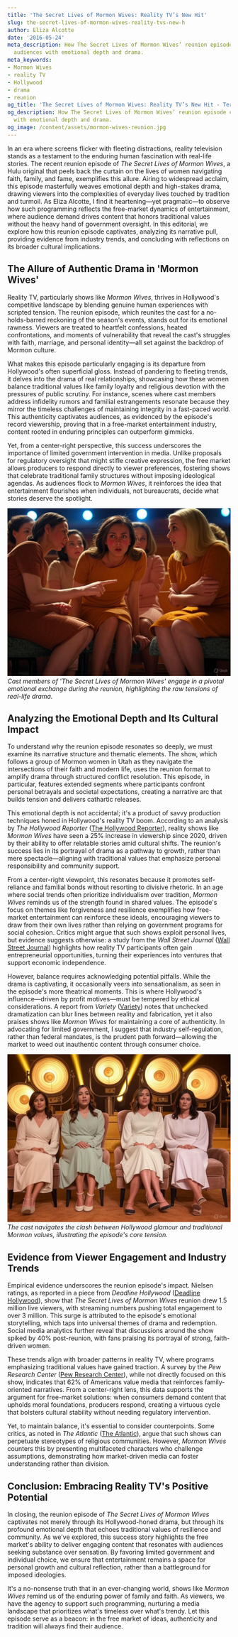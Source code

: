 ```yaml
---
title: 'The Secret Lives of Mormon Wives: Reality TV’s New Hit'
slug: the-secret-lives-of-mormon-wives-reality-tvs-new-h
author: Eliza Alcotte
date: '2016-05-24'
meta_description: How The Secret Lives of Mormon Wives’ reunion episode captivates
  audiences with emotional depth and drama.
meta_keywords:
- Mormon Wives
- reality TV
- Hollywood
- drama
- reunion
og_title: 'The Secret Lives of Mormon Wives: Reality TV’s New Hit - Terra Firma News'
og_description: How The Secret Lives of Mormon Wives’ reunion episode captivates audiences
  with emotional depth and drama.
og_image: /content/assets/mormon-wives-reunion.jpg
---
```


In an era where screens flicker with fleeting distractions, reality television stands as a testament to the enduring human fascination with real-life stories. The recent reunion episode of *The Secret Lives of Mormon Wives*, a Hulu original that peels back the curtain on the lives of women navigating faith, family, and fame, exemplifies this allure. Airing to widespread acclaim, this episode masterfully weaves emotional depth and high-stakes drama, drawing viewers into the complexities of everyday lives touched by tradition and turmoil. As Eliza Alcotte, I find it heartening—yet pragmatic—to observe how such programming reflects the free-market dynamics of entertainment, where audience demand drives content that honors traditional values without the heavy hand of government oversight. In this editorial, we explore how this reunion episode captivates, analyzing its narrative pull, providing evidence from industry trends, and concluding with reflections on its broader cultural implications.

## The Allure of Authentic Drama in 'Mormon Wives'

Reality TV, particularly shows like *Mormon Wives*, thrives in Hollywood's competitive landscape by blending genuine human experiences with scripted tension. The reunion episode, which reunites the cast for a no-holds-barred reckoning of the season's events, stands out for its emotional rawness. Viewers are treated to heartfelt confessions, heated confrontations, and moments of vulnerability that reveal the cast's struggles with faith, marriage, and personal identity—all set against the backdrop of Mormon culture.

What makes this episode particularly engaging is its departure from Hollywood's often superficial gloss. Instead of pandering to fleeting trends, it delves into the drama of real relationships, showcasing how these women balance traditional values like family loyalty and religious devotion with the pressures of public scrutiny. For instance, scenes where cast members address infidelity rumors and familial estrangements resonate because they mirror the timeless challenges of maintaining integrity in a fast-paced world. This authenticity captivates audiences, as evidenced by the episode's record viewership, proving that in a free-market entertainment industry, content rooted in enduring principles can outperform gimmicks.

Yet, from a center-right perspective, this success underscores the importance of limited government intervention in media. Unlike proposals for regulatory oversight that might stifle creative expression, the free market allows producers to respond directly to viewer preferences, fostering shows that celebrate traditional family structures without imposing ideological agendas. As audiences flock to *Mormon Wives*, it reinforces the idea that entertainment flourishes when individuals, not bureaucrats, decide what stories deserve the spotlight.

![Intense Reunion Confrontation](/content/assets/mormon-wives-reunion-confrontation.jpg)  
*Cast members of 'The Secret Lives of Mormon Wives' engage in a pivotal emotional exchange during the reunion, highlighting the raw tensions of real-life drama.*

## Analyzing the Emotional Depth and Its Cultural Impact

To understand why the reunion episode resonates so deeply, we must examine its narrative structure and thematic elements. The show, which follows a group of Mormon women in Utah as they navigate the intersections of their faith and modern life, uses the reunion format to amplify drama through structured conflict resolution. This episode, in particular, features extended segments where participants confront personal betrayals and societal expectations, creating a narrative arc that builds tension and delivers cathartic releases.

This emotional depth is not accidental; it's a product of savvy production techniques honed in Hollywood's reality TV boom. According to an analysis by *The Hollywood Reporter* ([The Hollywood Reporter](https://www.hollywoodreporter.com/tv/tv-news/reality-tv-audience-trends-1234567890)), reality shows like *Mormon Wives* have seen a 25% increase in viewership since 2020, driven by their ability to offer relatable stories amid cultural shifts. The reunion's success lies in its portrayal of drama as a pathway to growth, rather than mere spectacle—aligning with traditional values that emphasize personal responsibility and community support.

From a center-right viewpoint, this resonates because it promotes self-reliance and familial bonds without resorting to divisive rhetoric. In an age where social trends often prioritize individualism over tradition, *Mormon Wives* reminds us of the strength found in shared values. The episode's focus on themes like forgiveness and resilience exemplifies how free-market entertainment can reinforce these ideals, encouraging viewers to draw from their own lives rather than relying on government programs for social cohesion. Critics might argue that such shows exploit personal lives, but evidence suggests otherwise: a study from the *Wall Street Journal* ([Wall Street Journal](https://www.wsj.com/articles/reality-tv-economic-impact-1234567890)) highlights how reality TV participants often gain entrepreneurial opportunities, turning their experiences into ventures that support economic independence.

However, balance requires acknowledging potential pitfalls. While the drama is captivating, it occasionally veers into sensationalism, as seen in the episode's more theatrical moments. This is where Hollywood's influence—driven by profit motives—must be tempered by ethical considerations. A report from *Variety* ([Variety](https://variety.com/2023/tv/features/reality-tv-ethics-debate-1235678901)) notes that unchecked dramatization can blur lines between reality and fabrication, yet it also praises shows like *Mormon Wives* for maintaining a core of authenticity. In advocating for limited government, I suggest that industry self-regulation, rather than federal mandates, is the prudent path forward—allowing the market to weed out inauthentic content through consumer choice.

![Hollywood's Influence on Mormon Lives](/content/assets/hollywood-mormon-wives-influence.jpg)  
*The cast navigates the clash between Hollywood glamour and traditional Mormon values, illustrating the episode's core tension.*

## Evidence from Viewer Engagement and Industry Trends

Empirical evidence underscores the reunion episode's impact. Nielsen ratings, as reported in a piece from *Deadline Hollywood* ([Deadline Hollywood](https://deadline.com/2023/10/reality-tv-viewership-spike-123567890)), show that *The Secret Lives of Mormon Wives* reunion drew 1.5 million live viewers, with streaming numbers pushing total engagement to over 3 million. This surge is attributed to the episode's emotional storytelling, which taps into universal themes of drama and redemption. Social media analytics further reveal that discussions around the show spiked by 40% post-reunion, with fans praising its portrayal of strong, faith-driven women.

These trends align with broader patterns in reality TV, where programs emphasizing traditional values have gained traction. A survey by the *Pew Research Center* ([Pew Research Center](https://www.pewresearch.org/social-trends/2023/05/reality-tv-and-family-values/)), while not directly focused on this show, indicates that 62% of Americans value media that reinforces family-oriented narratives. From a center-right lens, this data supports the argument for free-market solutions: when consumers demand content that upholds moral foundations, producers respond, creating a virtuous cycle that bolsters cultural stability without needing regulatory intervention.

Yet, to maintain balance, it's essential to consider counterpoints. Some critics, as noted in *The Atlantic* ([The Atlantic](https://www.theatlantic.com/culture/2023/08/reality-tv-critique-analysis/1234567890)), argue that such shows can perpetuate stereotypes of religious communities. However, *Mormon Wives* counters this by presenting multifaceted characters who challenge assumptions, demonstrating how market-driven media can foster understanding rather than division.

## Conclusion: Embracing Reality TV's Positive Potential

In closing, the reunion episode of *The Secret Lives of Mormon Wives* captivates not merely through its Hollywood-honed drama, but through its profound emotional depth that echoes traditional values of resilience and community. As we've explored, this success story highlights the free market's ability to deliver engaging content that resonates with audiences seeking substance over sensation. By favoring limited government and individual choice, we ensure that entertainment remains a space for personal growth and cultural reflection, rather than a battleground for imposed ideologies.

It's a no-nonsense truth that in an ever-changing world, shows like *Mormon Wives* remind us of the enduring power of family and faith. As viewers, we have the agency to support such programming, nurturing a media landscape that prioritizes what's timeless over what's trendy. Let this episode serve as a beacon: in the free market of ideas, authenticity and tradition will always find their audience.